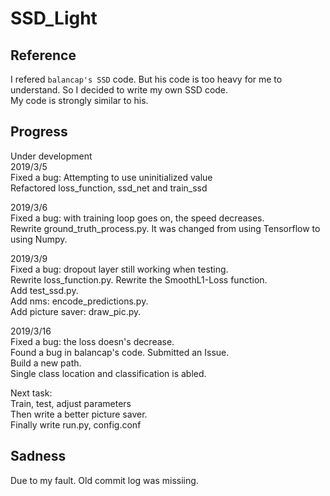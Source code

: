 # SSD_Light
Reference
---------
I refered `balancap's SSD` code. But his code is too heavy for me to understand. So I decided to write my own SSD code.<br>
My code is strongly similar to his.

Progress
--------
Under development<br>
2019/3/5<br>
Fixed a bug: Attempting to use uninitialized value<br>
Refactored loss_function, ssd_net and train_ssd<br>

2019/3/6<br>
Fixed a bug: with training loop goes on, the speed decreases.<br>
Rewrite ground_truth_process.py. It was changed from using Tensorflow to using Numpy.<br>

2019/3/9<br>
Fixed a bug: dropout layer still working when testing.<br>
Rewrite loss_function.py. Rewrite the SmoothL1-Loss function.<br>
Add test_ssd.py.<br>
Add nms: encode_predictions.py.<br>
Add picture saver: draw_pic.py.<br>

2019/3/16<br>
Fixed a bug: the loss doesn's decrease.<br>
Found a bug in balancap's code. Submitted an Issue.<br>
Build a new path.<br>
Single class location and classification is abled.<br>

Next task:<br>
Train, test, adjust parameters<br>
Then write a better picture saver.<br>
Finally write run.py, config.conf<br>

Sadness
-------
Due to my fault. Old commit log was missiing.
